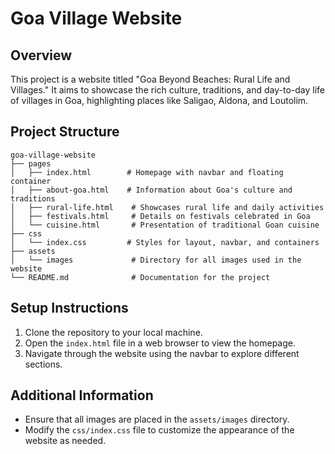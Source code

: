 # Goa Village Website

## Overview
This project is a website titled "Goa Beyond Beaches: Rural Life and Villages." It aims to showcase the rich culture, traditions, and day-to-day life of villages in Goa, highlighting places like Saligao, Aldona, and Loutolim.

## Project Structure
```
goa-village-website
├── pages 
│   ├── index.html        # Homepage with navbar and floating container 
│   ├── about-goa.html    # Information about Goa's culture and traditions
│   ├── rural-life.html    # Showcases rural life and daily activities
│   ├── festivals.html     # Details on festivals celebrated in Goa
│   └── cuisine.html       # Presentation of traditional Goan cuisine 
├── css
│   └── index.css         # Styles for layout, navbar, and containers
├── assets
│   └── images             # Directory for all images used in the website
└── README.md              # Documentation for the project 
```

## Setup Instructions
1. Clone the repository to your local machine. 
2. Open the `index.html` file in a web browser to view the homepage. 
3. Navigate through the website using the navbar to explore different sections. 

## Additional Information 
- Ensure that all images are placed in the `assets/images` directory. 
- Modify the `css/index.css` file to customize the appearance of the website as needed. 
